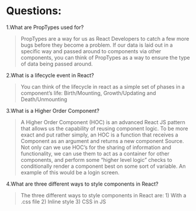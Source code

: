 # Questions:
1.What are PropTypes used for?
> PropTypes are a way for us as React Developers to catch a few more bugs before they become a problem. If our data is laid out in a specific way and passed around to components via other components, you can think of PropTypes as a way to ensure the type of data being passed around.

2.What is a lifecycle event in React?
> You can think of the lifecycle in react as a simple set of phases in a component’s life: Birth/Mounting, Growth/Updating and Death/Unmounting

3.What is a Higher Order Component?
> A Higher Order Component (HOC) is an advanced React JS pattern that allows us the capability of reusing component logic. To be more exact and put rather simply, an HOC is a function that receives a Component as an argument and returns a new component Source.
Not only can we use HOC’s for the sharing of information and functionality, we can use them to act as a container for other components, and perform some “higher level logic” checks to conditionally render a component best on some sort of variable. An example of this would be a login screen.

4.What are three different ways to style components in React?
> The three different ways to style components in React are: 1) With a .css file 2) Inline style 3) CSS in JS
